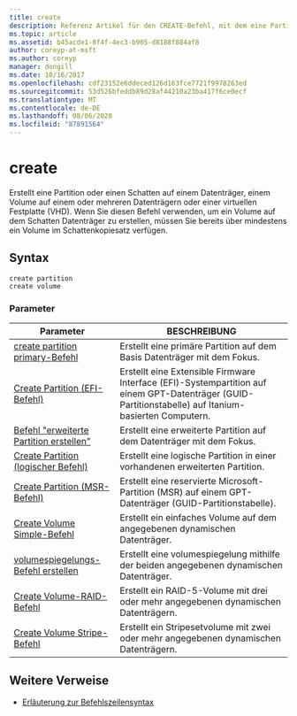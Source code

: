 ```yaml
---
title: create
description: Referenz Artikel für den CREATE-Befehl, mit dem eine Partition oder eine Schatten Partition auf einem Datenträger, ein Volume auf einem oder mehreren Datenträgern oder eine virtuelle Festplatte (VHD) erstellt wird.
ms.topic: article
ms.assetid: b45acde1-8f4f-4ec3-b905-d8188f884af8
author: coreyp-at-msft
ms.author: coreyp
manager: dongill
ms.date: 10/16/2017
ms.openlocfilehash: cdf23152e6ddeced126d163fce7721f9978263ed
ms.sourcegitcommit: 53d526bfeddb89d28af44210a23ba417f6ce0ecf
ms.translationtype: MT
ms.contentlocale: de-DE
ms.lasthandoff: 08/06/2020
ms.locfileid: "87891564"
---
```

# <a name="create"></a>create

Erstellt eine Partition oder einen Schatten auf einem Datenträger, einem Volume auf einem oder mehreren Datenträgern oder einer virtuellen Festplatte (VHD). Wenn Sie diesen Befehl verwenden, um ein Volume auf dem Schatten Datenträger zu erstellen, müssen Sie bereits über mindestens ein Volume im Schattenkopiesatz verfügen.

## <a name="syntax"></a>Syntax

```
create partition
create volume
```

### <a name="parameters"></a>Parameter

| Parameter | BESCHREIBUNG |
| --------- | ----------- |
| [create partition primary-Befehl](create-partition-primary.md) | Erstellt eine primäre Partition auf dem Basis Datenträger mit dem Fokus. |
| [Create Partition (EFI-Befehl)](create-partition-efi.md) | Erstellt eine Extensible Firmware Interface (EFI)-Systempartition auf einem GPT-Datenträger (GUID-Partitionstabelle) auf Itanium-basierten Computern. |
| [Befehl "erweiterte Partition erstellen"](create-partition-extended.md) | Erstellt eine erweiterte Partition auf dem Datenträger mit dem Fokus. |
| [Create Partition (logischer Befehl)](create-partition-logical.md) | Erstellt eine logische Partition in einer vorhandenen erweiterten Partition. |
| [Create Partition (MSR-Befehl)](create-partition-msr.md) | Erstellt eine reservierte Microsoft-Partition (MSR) auf einem GPT-Datenträger (GUID-Partitionstabelle). |
| [Create Volume Simple-Befehl](create-volume-simple.md) | Erstellt ein einfaches Volume auf dem angegebenen dynamischen Datenträger. |
| [volumespiegelungs-Befehl erstellen](create-volume-mirror.md) | Erstellt eine volumespiegelung mithilfe der beiden angegebenen dynamischen Datenträger. |
| [Create Volume-RAID-Befehl](create-volume-raid.md) | Erstellt ein RAID-5-Volume mit drei oder mehr angegebenen dynamischen Datenträgern. |
| [Create Volume Stripe-Befehl](create-volume-stripe.md) | Erstellt ein Stripesetvolume mit zwei oder mehr angegebenen dynamischen Datenträgern. |

## <a name="additional-references"></a>Weitere Verweise

- [Erläuterung zur Befehlszeilensyntax](command-line-syntax-key.md)

